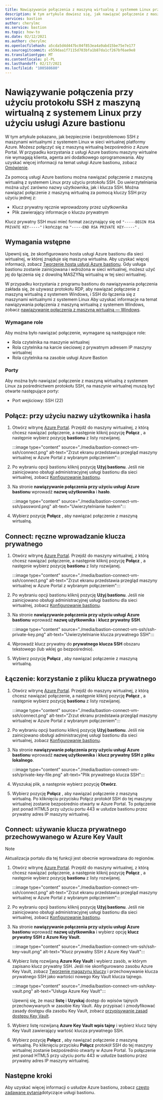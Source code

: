 ```yaml
---
title: Nawiązywanie połączenia z maszyną wirtualną z systemem Linux przy użyciu usługi Azure bastionu
description: W tym artykule dowiesz się, jak nawiązać połączenie z maszyną wirtualną z systemem Linux przy użyciu usługi Azure bastionu.
services: bastion
author: cherylmc
ms.service: bastion
ms.topic: how-to
ms.date: 02/12/2021
ms.author: cherylmc
ms.openlocfilehash: a5cda5d4d447bc04f853ea4a9abd15be75e7e177
ms.sourcegitcommit: e559daa1f7115d703bfa1b87da1cf267bf6ae9e8
ms.translationtype: MT
ms.contentlocale: pl-PL
ms.lasthandoff: 02/17/2021
ms.locfileid: "100588680"
---
```

# <a name="connect-using-ssh-to-a-linux-virtual-machine-using-azure-bastion"></a>Nawiązywanie połączenia przy użyciu protokołu SSH z maszyną wirtualną z systemem Linux przy użyciu usługi Azure bastionu

W tym artykule pokazano, jak bezpiecznie i bezproblemowo SSH z maszynami wirtualnymi z systemem Linux w sieci wirtualnej platformy Azure. Możesz połączyć się z maszyną wirtualną bezpośrednio z Azure Portal. W przypadku korzystania z usługi Azure bastionu maszyny wirtualne nie wymagają klienta, agenta ani dodatkowego oprogramowania. Aby uzyskać więcej informacji na temat usługi Azure bastionu, zobacz [Omówienie](bastion-overview.md).

Za pomocą usługi Azure bastionu można nawiązać połączenie z maszyną wirtualną z systemem Linux przy użyciu protokołu SSH. Do uwierzytelniania można użyć zarówno nazwy użytkownika, jak i klucza SSH. Można nawiązać połączenie z maszyną wirtualną za pomocą kluczy SSH przy użyciu jednej z:

* Klucz prywatny ręcznie wprowadzony przez użytkownika
* Plik zawierający informacje o kluczu prywatnym

Klucz prywatny SSH musi mieć format zaczynający się od  `"-----BEGIN RSA PRIVATE KEY-----"` i kończąc na `"-----END RSA PRIVATE KEY-----"` .

## <a name="prerequisites"></a>Wymagania wstępne

Upewnij się, że skonfigurowano hosta usługi Azure bastionu dla sieci wirtualnej, w której znajduje się maszyna wirtualna. Aby uzyskać więcej informacji, zobacz [Tworzenie hosta usługi Azure bastionu](./tutorial-create-host-portal.md). Gdy usługa bastionu zostanie zainicjowana i wdrożona w sieci wirtualnej, możesz użyć jej do łączenia się z dowolną MASZYNą wirtualną w tej sieci wirtualnej. 

W przypadku korzystania z programu bastionu do nawiązywania połączenia zakłada się, że używasz protokołu RDP, aby nawiązać połączenie z maszyną wirtualną z systemem Windows, i SSH do łączenia się z maszynami wirtualnymi z systemem Linux Aby uzyskać informacje na temat nawiązywania połączenia z maszyną wirtualną z systemem Windows, zobacz [nawiązywanie połączenia z maszyną wirtualną — Windows](bastion-connect-vm-rdp.md).

### <a name="required-roles"></a>Wymagane role

Aby można było nawiązać połączenie, wymagane są następujące role:

* Rola czytelnika na maszynie wirtualnej
* Rola czytelnika na karcie sieciowej z prywatnym adresem IP maszyny wirtualnej
* Rola czytelnika na zasobie usługi Azure Bastion

### <a name="ports"></a>Porty

Aby można było nawiązać połączenie z maszyną wirtualną z systemem Linux za pośrednictwem protokołu SSH, na maszynie wirtualnej muszą być otwarte następujące porty:

* Port wejściowy: SSH (22)

## <a name="connect-using-username-and-password"></a><a name="username"></a>Połącz: przy użyciu nazwy użytkownika i hasła

1. Otwórz witrynę [Azure Portal](https://portal.azure.com). Przejdź do maszyny wirtualnej, z którą chcesz nawiązać połączenie, a następnie kliknij pozycję **Połącz** , a następnie wybierz pozycję **bastionu** z listy rozwijanej.

   :::image type="content" source="./media/bastion-connect-vm-ssh/connect.png" alt-text="Zrzut ekranu przedstawia przegląd maszyny wirtualnej w Azure Portal z wybranym połączeniem":::
1. Po wybraniu opcji bastionu kliknij pozycję **Użyj bastionu**. Jeśli nie zainicjowano obsługi administracyjnej usługi bastionu dla sieci wirtualnej, zobacz [Konfigurowanie bastionu](./quickstart-host-portal.md).
1. Na stronie **nawiązywanie połączenia przy użyciu usługi Azure bastionu** wprowadź **nazwę użytkownika** i **hasło**.

   :::image type="content" source="./media/bastion-connect-vm-ssh/password.png" alt-text="Uwierzytelnianie hasłem":::
1. Wybierz pozycję **Połącz** , aby nawiązać połączenie z maszyną wirtualną.

## <a name="connect-manually-enter-a-private-key"></a><a name="privatekey"></a>Connect: ręczne wprowadzanie klucza prywatnego

1. Otwórz witrynę [Azure Portal](https://portal.azure.com). Przejdź do maszyny wirtualnej, z którą chcesz nawiązać połączenie, a następnie kliknij pozycję **Połącz** , a następnie wybierz pozycję **bastionu** z listy rozwijanej.

   :::image type="content" source="./media/bastion-connect-vm-ssh/connect.png" alt-text="Zrzut ekranu przedstawia przegląd maszyny wirtualnej w Azure Portal z wybranym połączeniem":::
1. Po wybraniu opcji bastionu kliknij pozycję **Użyj bastionu**. Jeśli nie zainicjowano obsługi administracyjnej usługi bastionu dla sieci wirtualnej, zobacz [Konfigurowanie bastionu](./quickstart-host-portal.md).
1. Na stronie **nawiązywanie połączenia przy użyciu usługi Azure bastionu** wprowadź **nazwę użytkownika** i **klucz prywatny SSH**.

   :::image type="content" source="./media/bastion-connect-vm-ssh/ssh-private-key.png" alt-text="Uwierzytelnianie klucza prywatnego SSH":::
1. Wprowadź klucz prywatny do **prywatnego klucza SSH** obszaru tekstowego (lub wklej go bezpośrednio).
1. Wybierz pozycję **Połącz** , aby nawiązać połączenie z maszyną wirtualną.

## <a name="connect-using-a-private-key-file"></a><a name="ssh"></a>Łączenie: korzystanie z pliku klucza prywatnego

1. Otwórz witrynę [Azure Portal](https://portal.azure.com). Przejdź do maszyny wirtualnej, z którą chcesz nawiązać połączenie, a następnie kliknij pozycję **Połącz** , a następnie wybierz pozycję **bastionu** z listy rozwijanej.

   :::image type="content" source="./media/bastion-connect-vm-ssh/connect.png" alt-text="Zrzut ekranu przedstawia przegląd maszyny wirtualnej w Azure Portal z wybranym połączeniem":::
1. Po wybraniu opcji bastionu kliknij pozycję **Użyj bastionu**. Jeśli nie zainicjowano obsługi administracyjnej usługi bastionu dla sieci wirtualnej, zobacz [Konfigurowanie bastionu](./quickstart-host-portal.md).
1. Na stronie **nawiązywanie połączenia przy użyciu usługi Azure bastionu** wprowadź **nazwę użytkownika** i **klucz prywatny SSH z pliku lokalnego**.

   :::image type="content" source="./media/bastion-connect-vm-ssh/private-key-file.png" alt-text="Plik prywatnego klucza SSH":::

1. Wyszukaj plik, a następnie wybierz pozycję **Otwórz**.
1. Wybierz pozycję **Połącz** , aby nawiązać połączenie z maszyną wirtualną. Po kliknięciu przycisku Połącz protokół SSH do tej maszyny wirtualnej zostanie bezpośrednio otwarty w Azure Portal. To połączenie jest ponad HTML5 przy użyciu portu 443 w usłudze bastionu przez prywatny adres IP maszyny wirtualnej.

## <a name="connect-using-a-private-key-stored-in-azure-key-vault"></a><a name="akv"></a>Connect: używanie klucza prywatnego przechowywanego w Azure Key Vault

>[!NOTE]
>Aktualizacja portalu dla tej funkcji jest obecnie wprowadzana do regionów.
>

1. Otwórz witrynę [Azure Portal](https://portal.azure.com). Przejdź do maszyny wirtualnej, z którą chcesz nawiązać połączenie, a następnie kliknij pozycję **Połącz** , a następnie wybierz pozycję **bastionu** z listy rozwijanej.

   :::image type="content" source="./media/bastion-connect-vm-ssh/connect.png" alt-text="Zrzut ekranu przedstawia przegląd maszyny wirtualnej w Azure Portal z wybranym połączeniem":::
1. Po wybraniu opcji bastionu kliknij pozycję **Użyj bastionu**. Jeśli nie zainicjowano obsługi administracyjnej usługi bastionu dla sieci wirtualnej, zobacz [Konfigurowanie bastionu](./quickstart-host-portal.md).
1. Na stronie **nawiązywanie połączenia przy użyciu usługi Azure bastionu** wprowadź **nazwę użytkownika** i wybierz opcję **klucz prywatny SSH z Azure Key Vault**.

   :::image type="content" source="./media/bastion-connect-vm-ssh/ssh-key-vault.png" alt-text="Klucz prywatny SSH z Azure Key Vault":::
1. Wybierz listę rozwijaną **Azure Key Vault** i wybierz zasób, w którym zapisano klucz prywatny SSH. Jeśli nie skonfigurowano zasobu Azure Key Vault, zobacz [Tworzenie magazynu kluczy](../key-vault/general/quick-create-portal.md) i przechowywanie klucza prywatnego SSH jako wartości nowego Key Vault klucza tajnego.

   :::image type="content" source="./media/bastion-connect-vm-ssh/key-vault.png" alt-text="Usługa Azure Key Vault":::

   Upewnij się, że masz **listę** i **Uzyskaj** dostęp do wpisów tajnych przechowywanych w zasobie Key Vault. Aby przypisać i zmodyfikować zasady dostępu dla zasobu Key Vault, zobacz [przypisywanie zasad dostępu Key Vault](../key-vault/general/assign-access-policy-portal.md).
1. Wybierz listę rozwijaną **Azure Key Vault wpis tajny** i wybierz klucz tajny Key Vault zawierający wartość klucza prywatnego SSH.
1. Wybierz pozycję **Połącz** , aby nawiązać połączenie z maszyną wirtualną. Po kliknięciu przycisku **Połącz** protokół SSH do tej maszyny wirtualnej zostanie bezpośrednio otwarty w Azure Portal. To połączenie jest ponad HTML5 przy użyciu portu 443 w usłudze bastionu przez prywatny adres IP maszyny wirtualnej.

## <a name="next-steps"></a>Następne kroki

Aby uzyskać więcej informacji o usłudze Azure bastionu, zobacz [często zadawane pytania](bastion-faq.md)dotyczące usługi bastionu. 
